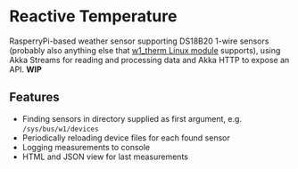# Reactive Temperature

RasperryPi-based weather sensor supporting DS18B20 1-wire sensors
(probably also anything else that [w1_therm Linux module](https://www.kernel.org/doc/Documentation/w1/slaves/w1_therm) supports),
using Akka Streams for reading and processing data and Akka HTTP to expose an API. **WIP**
 
## Features

* Finding sensors in directory supplied as first argument, e.g. `/sys/bus/w1/devices`
* Periodically reloading device files for each found sensor
* Logging measurements to console
* HTML and JSON view for last measurements


